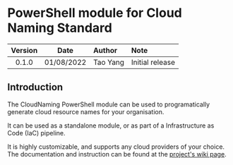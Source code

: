 # PowerShell module for Cloud Naming Standard


| Version | Date | Author | Note |
| :-----: | :--: | :----- | :--- |
| 0.1.0 | 01/08/2022 | Tao Yang | Initial release |


## Introduction

The CloudNaming PowerShell module can be used to programatically generate cloud resource names for your organisation.

It can be used as a standalone module, or as part of a Infrastructure as Code (IaC) pipeline.

It is highly customizable, and supports any cloud providers of your choice. The documentation and instruction can be found at the [project's wiki page](https://github.com/tyconsulting/CloudNaming-Module/wiki).
